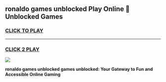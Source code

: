 
## ronaldo games unblocked Play Online 👋 Unblocked Games
<h3>
<a href="https://premium.freeplayer.one?title=ronaldo_games_unblocked&ref=19F">CLICK TO PLAY</a></h3>
<hr>

<h3>
<a href="https://premium.freeplayer.one?title=ronaldo_games_unblocked&ref=19F">CLICK 2 PLAY</a>
  
</h3>

<a href="https://premium.freeplayer.one?title=ronaldo_games_unblocked&ref=19F"><img src="https://clearcache.store/games.png"></a>


**ronaldo games unblocked games unblocked: Your Gateway to Fun and Accessible Online Gaming**
